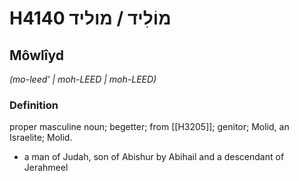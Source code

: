 # H4140 מוֹלִיד / מוליד

## Môwlîyd

_(mo-leed' | moh-LEED | moh-LEED)_

### Definition

proper masculine noun; begetter; from [[H3205]]; genitor; Molid, an Israelite; Molid.

- a man of Judah, son of Abishur by Abihail and a descendant of Jerahmeel
